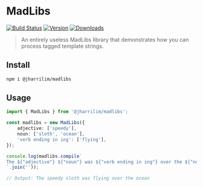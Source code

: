 # MadLibs

[![Build Status]](https://dev.azure.com/josephharrisonlim/josephharrisonlim/_build/latest?definitionId=4&branchName=master)
[![Version]](https://www.npmjs.com/package/@jharrilim/madlibs)
[![Downloads]](https://www.npmjs.com/package/@jharrilim/madlibs)

> An entirely useless MadLibs library that demonstrates how you can process tagged template strings.

## Install

```sh
npm i @jharrilim/madlibs
```

## Usage

```ts
import { MadLibs } from '@jharrilim/madlibs';

const madlibs = new MadLibs({
    adjective: ['speedy'],
    noun: ['sloth', 'ocean'],
    'verb ending in ing': ['flying'],
});

console.log(madlibs.compile`
The ${"adjective"} ${"noun"} was ${"verb ending in ing"} over the ${"noun"}
`.join(''));

// Output: The speedy sloth was flying over the ocean
```

[Version]: https://img.shields.io/npm/v/@jharrilim/madlibs?style=flat-square
[Downloads]: https://img.shields.io/npm/dt/@jharrilim/madlibs?style=flat-square
[Build Status]: https://dev.azure.com/josephharrisonlim/josephharrisonlim/_apis/build/status/jharrilim.madlibs?branchName=master